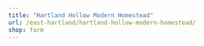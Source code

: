 ```yaml
---
title: "Hartland Hollow Modern Homestead"
url: /east-hartland/hartland-hollow-modern-homestead/
shop: farm
---
```


